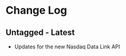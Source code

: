 Change Log
========================================

Untagged - Latest
----------------------------------------

- Updates for the new Nasdaq Data Link API


